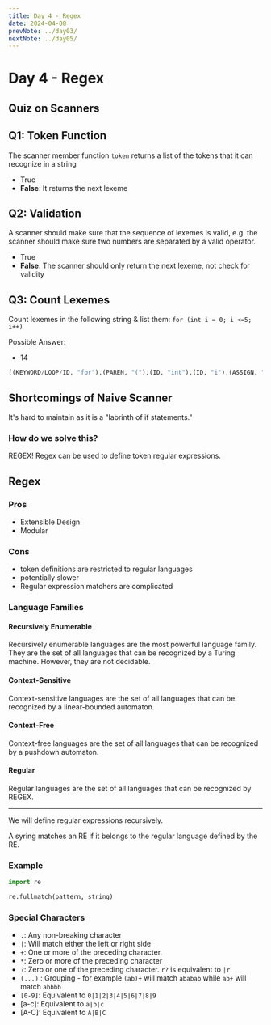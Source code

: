 ```yaml
---
title: Day 4 - Regex
date: 2024-04-08
prevNote: ../day03/
nextNote: ../day05/
---
```


# Day 4 - Regex

## Quiz on Scanners

## Q1: Token Function

The scanner member function `token` returns a list of the tokens that it can recognize in a string

- True
- **False**: It returns the next lexeme

## Q2: Validation

A scanner should make sure that the sequence of lexemes is valid, e.g. the scanner should make sure two numbers are separated by a valid operator.

- True
- **False**: The scanner should only return the next lexeme, not check for validity

## Q3: Count Lexemes

Count lexemes in the following string & list them: `for (int i = 0; i <=5; i++)`

Possible Answer:

- 14

```py
[(KEYWORD/LOOP/ID, "for"),(PAREN, "("),(ID, "int"),(ID, "i"),(ASSIGN, "="),(NUM, "0"),(SEMI, ";"),(ID, "i"),(OP/LE, "<="), (NUM, "5"),(SEMI, ";"),(ID, "i"),(ASGNOP/INCR, "++"),(PAREN, ")")]
```

## Shortcomings of Naive Scanner

It's hard to maintain as it is a "labrinth of if statements."

### How do we solve this?

REGEX! Regex can be used to define token regular expressions.

## Regex

### Pros

- Extensible Design
- Modular

### Cons

- token definitions are restricted to regular languages
- potentially slower
- Regular expression matchers are complicated

### Language Families

#### Recursively Enumerable

Recursively enumerable languages are the most powerful language family. They are the set of all languages that can be recognized by a Turing machine. However, they are not decidable.

#### Context-Sensitive

Context-sensitive languages are the set of all languages that can be recognized by a linear-bounded automaton.

#### Context-Free

Context-free languages are the set of all languages that can be recognized by a pushdown automaton.

#### Regular

Regular languages are the set of all languages that can be recognized by REGEX.

---

We will define regular expressions recursively.

A syring matches an RE if it belongs to the regular language defined by the RE.

### Example

```py
import re

re.fullmatch(pattern, string)
```

### Special Characters

- `.`: Any non-breaking character
- `|`: Will match either the left or right side
- `+`: One or more of the preceding character.
- `*`: Zero or more of the preceding character
- `?`: Zero or one of the preceding character. `r?` is equivalent to `|r`
- `(...)` : Grouping - for example `(ab)+` will match `ababab` while `ab+` will match `abbbb`
- `[0-9]`: Equivalent to `0|1|2|3|4|5|6|7|8|9`
- [a-c]: Equivalent to `a|b|c`
- [A-C]: Equivalent to `A|B|C`
